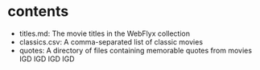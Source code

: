 # contents

- titles.md: The movie titles in the WebFlyx collection
- classics.csv: A comma-separated list of classic movies
- quotes: A directory of files containing memorable quotes from movies
IGD
IGD
IGD
IGD
